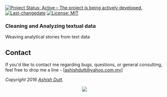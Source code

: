 [![Project Status: Active – The project is being actively developed.](http://www.repostatus.org/badges/latest/active.svg)](http://www.repostatus.org/#active) [![Last-changedate](https://img.shields.io/badge/last%20change-2017--05--12-green.svg)](/commits/master) [![License: MIT](https://img.shields.io/badge/License-MIT-yellow.svg)](https://opensource.org/licenses/MIT)

### Cleaning and Analyzing textual data

Weaving analytical stories from text data

## Contact
If you'd like to contact me regarding bugs, questions, or general consulting, feel free to drop me a line - 
[ashishdutt@yahoo.com.my]

*Copyright 2016 [Ashish Dutt](https://duttashi.github.io/).*

<p align="center">
<a href="https://www.paypal.me/ashishdutt">
<img src="https://www.paypalobjects.com/en_US/i/btn/btn_donate_LG.gif" />
</a>
</p>


